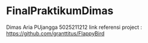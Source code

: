 # FinalPraktikumDimas
Dimas Aria PUjangga
5025211212
link referensi project : https://github.com/granttitus/FlappyBird
